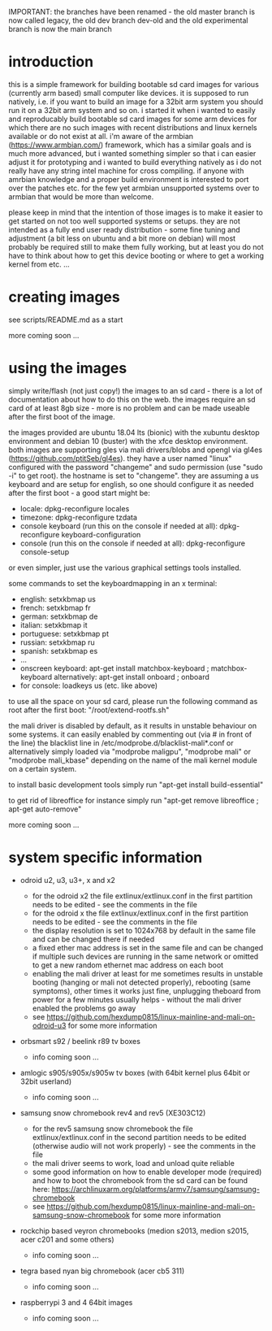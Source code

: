 IMPORTANT: the branches have been renamed - the old master branch is now called legacy, the old dev branch dev-old and the old experimental branch is now the main branch

# introduction

this is a simple framework for building bootable sd card images for various (currently arm based) small computer like devices. it is supposed to run natively, i.e. if you want to build an image for a 32bit arm system you should run it on a 32bit arm system and so on. i started it when i wanted to easily and reproducably build bootable sd card images for some arm devices for which there are no such images with recent distributions and linux kernels available or do not exist at all. i'm aware of the armbian (https://www.armbian.com/) framework, which has a similar goals and is much more advanced, but i wanted something simpler so that i can easier adjust it for prototyping and i wanted to build everything natively as i do not really have any string intel machine for cross compiling. if anyone with amrbian knowledge and a proper build environment is interested to port over the patches etc. for the few yet armbian unsupported systems over to armbian that would be more than welcome.

please keep in mind that the intention of those images is to make it easier to get started on not too well supported systems or setups. they are not intended as a fully end user ready distribution - some fine tuning and adjustment (a bit less on ubuntu and a bit more on debian) will most probably be required still to make them fully working, but at least you do not have to think about how to get this device booting or where to get a working kernel from etc. ...

# creating images

see scripts/README.md as a start

more coming soon ...

# using the images

simply write/flash (not just copy!) the images to an sd card - there is a lot of documentation about how to do this on the web. the images require an sd card of at least 8gb size - more is no problem and can be made useable after the first boot of the image.

the images provided are ubuntu 18.04 lts (bionic) with the xubuntu desktop environment and debian 10 (buster) with the xfce desktop environment. both images are supporting gles via mali drivers/blobs and opengl via gl4es (https://github.com/ptitSeb/gl4es). they have a user named "linux" configured with the password "changeme" and sudo permission (use "sudo -i" to get root). the hostname is set to "changeme". they are assuming a us keyboard and are setup for english, so one should configure it as needed after the first boot - a good start might be:

* locale: dpkg-reconfigure locales
* timezone: dpkg-reconfigure tzdata
* console keyboard (run this on the console if needed at all): dpkg-reconfigure keyboard-configuration
* console (run this on the console if needed at all): dpkg-reconfigure console-setup

or even simpler, just use the various graphical settings tools installed.

some commands to set the keyboardmapping in an x terminal:

* english: setxkbmap us
* french: setxkbmap fr
* german: setxkbmap de
* italian: setxkbmap it
* portuguese: setxkbmap pt
* russian: setxkbmap ru
* spanish: setxkbmap es
* ...
* onscreen keyboard: apt-get install matchbox-keyboard ; matchbox-keyboard
      alternatively: apt-get install onboard ; onboard
* for console: loadkeys us (etc. like above)

to use all the space on your sd card, please run the following command as root after the first boot: "/root/extend-rootfs.sh"

the mali driver is disabled by default, as it results in unstable behaviour on some systems. it can easily enabled by commenting out (via # in front of the line) the blacklist line in /etc/modprobe.d/blacklist-mali*.conf or alternatively simply loaded via "modprobe maligpu", "modprobe mali" or "modprobe mali_kbase" depending on the name of the mali kernel module on a certain system.

to install basic development tools simply run "apt-get install build-essential"

to get rid of libreoffice for instance simply run "apt-get remove libreoffice ; apt-get auto-remove"

more coming soon ...

# system specific information

* odroid u2, u3, u3+, x and x2
  * for the odroid x2 the file extlinux/extlinux.conf in the first partition needs to be edited - see the comments in the file
  * for the odroid x the file extlinux/extlinux.conf in the first partition needs to be edited - see the comments in the file
  * the display resolution is set to 1024x768 by default in the same file and can be changed there if needed
  * a fixed ether mac address is set in the same file and can be changed if multiple such devices are running in the same network or omitted to get a new random ethernet mac address on each boot
  * enabling the mali driver at least for me sometimes results in unstable booting (hanging or mali not detected properly), rebooting (same symptoms), other times it works just fine, unplugging theboard from power for a few minutes usually helps - without the mali driver enabled the problems go away
  * see https://github.com/hexdump0815/linux-mainline-and-mali-on-odroid-u3 for some more information

* orbsmart s92 / beelink r89 tv boxes
  * info coming soon ...

* amlogic s905/s905x/s905w tv boxes (with 64bit kernel plus 64bit or 32bit userland)
  * info coming soon ...

* samsung snow chromebook rev4 and rev5 (XE303C12)
  * for the rev5 samsung snow chromebook the file extlinux/extlinux.conf in the second partition needs to be edited (otherwise audio will not work properly) - see the comments in the file
  * the mali driver seems to work, load and unload quite reliable
  * some good information on how to enable developer mode (required) and how to boot the chromebook from the sd card can be found here: https://archlinuxarm.org/platforms/armv7/samsung/samsung-chromebook
  * see https://github.com/hexdump0815/linux-mainline-and-mali-on-samsung-snow-chromebook for some more information

* rockchip based veyron chromebooks (medion s2013, medion s2015, acer c201 and some others)
  * info coming soon ...

* tegra based nyan big chromebook (acer cb5 311)
  * info coming soon ...

* raspberrypi 3 and 4 64bit images
  * info coming soon ...
